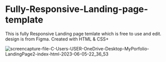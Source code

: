 # Fully-Responsive-Landing-page-template
This is fully Responsive Landing page temlate which is free to use and edit. design is from Figma. Created with HTML & CSS+ 


![screencapture-file-C-Users-USER-OneDrive-Desktop-MyPorfolio-LandingPage2-index-html-2023-06-05-22_36_53](https://github.com/GeorgeStoic/Fully-Responsive-Landing-page-/assets/121515528/c7e818d7-8eb5-45f4-ae6b-506a5e56b13a)
